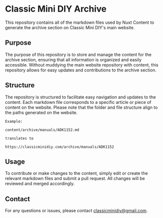 # Classic Mini DIY Archive

This repository contains all of the markdown files used by Nuxt Content to generate the archive section on Classic Mini DIY's main website.

## Purpose

The purpose of this repository is to store and manage the content for the archive section, ensuring that all information is organized and easily accessible. Without muddying the main website repository with content, this repository allows for easy updates and contributions to the archive section.

## Structure

The repository is structured to facilitate easy navigation and updates to the content. Each markdown file corresponds to a specific article or piece of content on the website. Please note that the folder and file structure align to the paths generated on the website.

```plaintext
Example:

content/archive/manuals/ADK1152.md

translates to

https://classicminidiy.com/archive/manuals/ADK1152

```

## Usage

To contribute or make changes to the content, simply edit or create the relevant markdown files and submit a pull request. All changes will be reviewed and merged accordingly.

## Contact

For any questions or issues, please contact [classicminidiy@gmail.com](mailto:classicminidiy@gmail.com).
